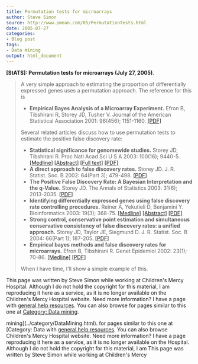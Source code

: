 ```yaml
---
title: Permutation tests for microarrays
author: Steve Simon
source: http://www.pmean.com/05/PermutationTests.html
date: 2005-07-27
categories:
- Blog post
tags:
- Data mining
output: html_document
---
```

**[StATS]: Permutation tests for microarrays (July
27, 2005)**.

> A very simple approach to estimating the proportion of differentially
> expressed genes uses a permutation approach. The reference for this is
>
> -   **Empirical Bayes Analysis of a Microarray Experiment.** Efron B,
>     Tibshirani R, Storey JD, Tusher V. Journal of the American
>     Statistical Association 2001: 96(456); 1151-1160.
>     [\[PDF\]](http://faculty.washington.edu/~jstorey/papers/ETST_JASA_2001.pdf)
>
> Several related articles discuss how to use permutation tests to
> estimate the positive false discovery rate:
>
> -   **Statistical significance for genomewide studies.** Storey JD,
>     Tibshirani R. Proc Natl Acad Sci U S A 2003: 100(16); 9440-5.
>     [\[Medline\]](http://www.ncbi.nlm.nih.gov/entrez/query.fcgi?cmd=Retrieve&db=PubMed&list_uids=12883005&dopt=Abstract)
>     [\[Abstract\]](http://www.pnas.org/cgi/content/abstract/100/16/9440)
>     [\[Full text\]](http://www.pnas.org/cgi/content/full/100/16/9440)
>     [\[PDF\]](http://www.pnas.org/cgi/reprint/100/16/9440.pdf)
> -   **A direct approach to false discovery rates.** Storey JD. J. R.
>     Statist. Soc. B 2002: 64(Part 3); 479-498.
>     [\[PDF\]](http://faculty.washington.edu/~jstorey/papers/directfdr.pdf)
> -   **The Positive False Discovery Rate: A Bayesian Interpretation and
>     the q-Value.** Storey JD. The Annals of Statistics 2003: 31(6);
>     2013-2035.
>     [\[PDF\]](http://faculty.washington.edu/~jstorey/papers/Storey_Annals_2003.pdf)
> -   **Identifying differentially expressed genes using false discovery
>     rate controlling procedures.** Reiner A, Yekutieli D, Benjamini Y.
>     Bioinformatics 2003: 19(3); 368-75.
>     [\[Medline\]](http://www.ncbi.nlm.nih.gov/entrez/query.fcgi?cmd=Retrieve&db=PubMed&list_uids=12584122&dopt=Abstract)
>     [\[Abstract\]](http://bioinformatics.oxfordjournals.org/cgi/content/abstract/19/3/368)
>     [\[PDF\]](http://bioinformatics.oxfordjournals.org/cgi/reprint/19/3/368.pdf)
> -   **Strong control, conservative point estimation and simultaneous
>     conservative consistency of false discovery rates: a unified
>     approach.** Storey JD, Taylor JE, Siegmund D. J. R. Statist. Soc.
>     B 2004: 66(Part 1); 187-205.
>     [\[PDF\]](http://faculty.washington.edu/~jstorey/papers/623.pdf)
> -   **Empirical bayes methods and false discovery rates for
>     microarrays.** Efron B, Tibshirani R. Genet Epidemiol 2002: 23(1);
>     70-86.
>     [\[Medline\]](http://www.ncbi.nlm.nih.gov/entrez/query.fcgi?cmd=Retrieve&db=PubMed&list_uids=12112249&dopt=Abstract)
>     [\[PDF\]](http://dcegod.nci.nih.gov/epi/EfronTibshirani%20FDR.pdf)
>
> When I have time, I\'ll show a simple example of this.

This page was written by Steve Simon while working at Children\'s Mercy
Hospital. Although I do not hold the copyright for this material, I am
reproducing it here as a service, as it is no longer available on the
Children\'s Mercy Hospital website. Need more information? I have a page
with [general help resources](../GeneralHelp.html). You can also browse
for pages similar to this one at [Category: Data
mining](../category/DataMining.html).
<!---More--->
mining](../category/DataMining.html).
for pages similar to this one at [Category: Data
with [general help resources](../GeneralHelp.html). You can also browse
Children\'s Mercy Hospital website. Need more information? I have a page
reproducing it here as a service, as it is no longer available on the
Hospital. Although I do not hold the copyright for this material, I am
This page was written by Steve Simon while working at Children\'s Mercy

<!---Do not use
**[StATS]: Permutation tests for microarrays (July
This page was written by Steve Simon while working at Children\'s Mercy
Hospital. Although I do not hold the copyright for this material, I am
reproducing it here as a service, as it is no longer available on the
Children\'s Mercy Hospital website. Need more information? I have a page
with [general help resources](../GeneralHelp.html). You can also browse
for pages similar to this one at [Category: Data
mining](../category/DataMining.html).
--->

